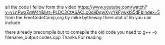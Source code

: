 all the code i fellow form this video
https://www.youtube.com/watch?v=vLnPwxZdW4Y&list=PLDC3CtA6ACLo0diiDqwXyyYkFywkIS5dF&index=5
from the FreeCodeCamp,org
by mike
bytheway there alot of lib you can include

there already precompile but to comepile the old code you need to g++ -o filename_output codes.cpp
Thanks For reading
